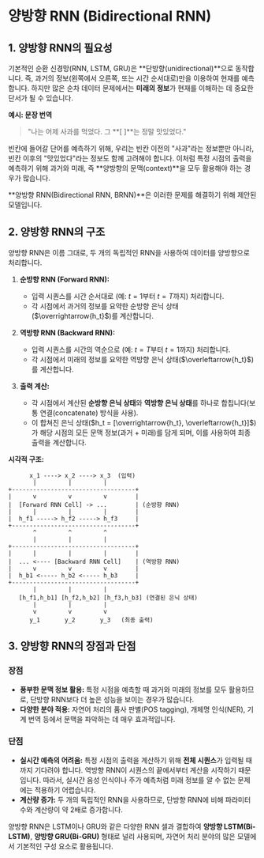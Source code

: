 # 양방향 RNN (Bidirectional RNN)

## 1. 양방향 RNN의 필요성

기본적인 순환 신경망(RNN, LSTM, GRU)은 **단방향(unidirectional)**으로 동작합니다. 즉, 과거의 정보(왼쪽에서 오른쪽, 또는 시간 순서대로)만을 이용하여 현재를 예측합니다. 하지만 많은 순차 데이터 문제에서는 **미래의 정보**가 현재를 이해하는 데 중요한 단서가 될 수 있습니다.

**예시: 문장 번역**
> "나는 어제 사과를 먹었다. 그 **[   ]**는 정말 맛있었다."

빈칸에 들어갈 단어를 예측하기 위해, 우리는 빈칸 이전의 "사과"라는 정보뿐만 아니라, 빈칸 이후의 "맛있었다"라는 정보도 함께 고려해야 합니다. 이처럼 특정 시점의 출력을 예측하기 위해 과거와 미래, 즉 **양방향의 문맥(context)**을 모두 활용해야 하는 경우가 많습니다.

**양방향 RNN(Bidirectional RNN, BRNN)**은 이러한 문제를 해결하기 위해 제안된 모델입니다.

## 2. 양방향 RNN의 구조

양방향 RNN은 이름 그대로, 두 개의 독립적인 RNN을 사용하여 데이터를 양방향으로 처리합니다.

1.  **순방향 RNN (Forward RNN):**
    - 입력 시퀀스를 시간 순서대로 (예: $t=1$부터 $t=T$까지) 처리합니다.
    - 각 시점에서 과거의 정보를 요약한 순방향 은닉 상태($\overrightarrow{h_t}$)를 계산합니다.

2.  **역방향 RNN (Backward RNN):**
    - 입력 시퀀스를 시간의 역순으로 (예: $t=T$부터 $t=1$까지) 처리합니다.
    - 각 시점에서 미래의 정보를 요약한 역방향 은닉 상태($\overleftarrow{h_t}$)를 계산합니다.

3.  **출력 계산:**
    - 각 시점에서 계산된 **순방향 은닉 상태**와 **역방향 은닉 상태**를 하나로 합칩니다(보통 연결(concatenate) 방식을 사용).
    - 이 합쳐진 은닉 상태($h_t = [\overrightarrow{h_t}, \overleftarrow{h_t}]$)가 해당 시점의 모든 문맥 정보(과거 + 미래)를 담게 되며, 이를 사용하여 최종 출력을 계산합니다.

**시각적 구조:**
```
      x_1 ----> x_2 ----> x_3  (입력)
       |         |         |
+-----------------------------------+
|      v         v         v        |
|  [Forward RNN Cell] -> ...        | (순방향 RNN)
|      |         |         |        |
|  h_f1 -----> h_f2 -----> h_f3     |
+-----------------------------------+
       ^         ^         ^
       |         |         |
+-----------------------------------+
|      |         |         |        |
|  ... <---- [Backward RNN Cell]    | (역방향 RNN)
|      v         v         v        |
|  h_b1 <----- h_b2 <----- h_b3     |
+-----------------------------------+
       |         |         |
   [h_f1,h_b1] [h_f2,h_b2] [h_f3,h_b3] (연결된 은닉 상태)
       |         |         |
       v         v         v
      y_1       y_2       y_3   (최종 출력)
```

## 3. 양방향 RNN의 장점과 단점

### 장점
- **풍부한 문맥 정보 활용:** 특정 시점을 예측할 때 과거와 미래의 정보를 모두 활용하므로, 단방향 RNN보다 더 높은 성능을 보이는 경우가 많습니다.
- **다양한 분야 적용:** 자연어 처리의 품사 판별(POS tagging), 개체명 인식(NER), 기계 번역 등에서 문맥을 파악하는 데 매우 효과적입니다.

### 단점
- **실시간 예측의 어려움:** 특정 시점의 출력을 계산하기 위해 **전체 시퀀스**가 입력될 때까지 기다려야 합니다. 역방향 RNN이 시퀀스의 끝에서부터 계산을 시작하기 때문입니다. 따라서, 실시간 음성 인식이나 주가 예측처럼 미래 정보를 알 수 없는 문제에는 적용하기 어렵습니다.
- **계산량 증가:** 두 개의 독립적인 RNN을 사용하므로, 단방향 RNN에 비해 파라미터 수와 계산량이 약 2배로 증가합니다.

양방향 RNN은 LSTM이나 GRU와 같은 다양한 RNN 셀과 결합하여 **양방향 LSTM(Bi-LSTM)**, **양방향 GRU(Bi-GRU)** 형태로 널리 사용되며, 자연어 처리 분야의 많은 모델에서 기본적인 구성 요소로 활용됩니다.
